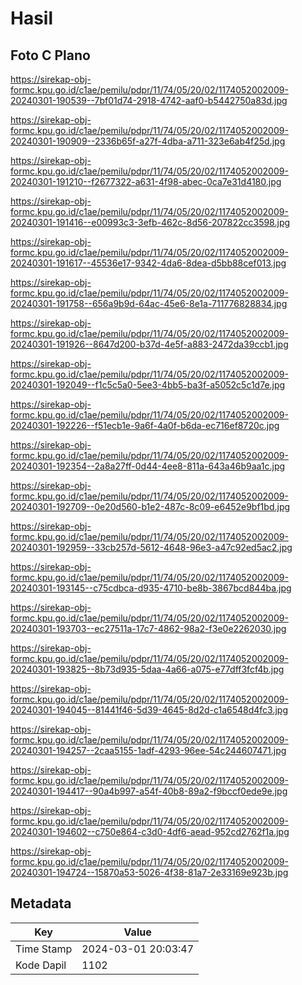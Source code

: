 # Hasil

## Foto C Plano

https://sirekap-obj-formc.kpu.go.id/c1ae/pemilu/pdpr/11/74/05/20/02/1174052002009-20240301-190539--7bf01d74-2918-4742-aaf0-b5442750a83d.jpg

https://sirekap-obj-formc.kpu.go.id/c1ae/pemilu/pdpr/11/74/05/20/02/1174052002009-20240301-190909--2336b65f-a27f-4dba-a711-323e6ab4f25d.jpg

https://sirekap-obj-formc.kpu.go.id/c1ae/pemilu/pdpr/11/74/05/20/02/1174052002009-20240301-191210--f2677322-a631-4f98-abec-0ca7e31d4180.jpg

https://sirekap-obj-formc.kpu.go.id/c1ae/pemilu/pdpr/11/74/05/20/02/1174052002009-20240301-191416--e00993c3-3efb-462c-8d56-207822cc3598.jpg

https://sirekap-obj-formc.kpu.go.id/c1ae/pemilu/pdpr/11/74/05/20/02/1174052002009-20240301-191617--45536e17-9342-4da6-8dea-d5bb88cef013.jpg

https://sirekap-obj-formc.kpu.go.id/c1ae/pemilu/pdpr/11/74/05/20/02/1174052002009-20240301-191758--656a9b9d-64ac-45e6-8e1a-711776828834.jpg

https://sirekap-obj-formc.kpu.go.id/c1ae/pemilu/pdpr/11/74/05/20/02/1174052002009-20240301-191926--8647d200-b37d-4e5f-a883-2472da39ccb1.jpg

https://sirekap-obj-formc.kpu.go.id/c1ae/pemilu/pdpr/11/74/05/20/02/1174052002009-20240301-192049--f1c5c5a0-5ee3-4bb5-ba3f-a5052c5c1d7e.jpg

https://sirekap-obj-formc.kpu.go.id/c1ae/pemilu/pdpr/11/74/05/20/02/1174052002009-20240301-192226--f51ecb1e-9a6f-4a0f-b6da-ec716ef8720c.jpg

https://sirekap-obj-formc.kpu.go.id/c1ae/pemilu/pdpr/11/74/05/20/02/1174052002009-20240301-192354--2a8a27ff-0d44-4ee8-811a-643a46b9aa1c.jpg

https://sirekap-obj-formc.kpu.go.id/c1ae/pemilu/pdpr/11/74/05/20/02/1174052002009-20240301-192709--0e20d560-b1e2-487c-8c09-e6452e9bf1bd.jpg

https://sirekap-obj-formc.kpu.go.id/c1ae/pemilu/pdpr/11/74/05/20/02/1174052002009-20240301-192959--33cb257d-5612-4648-96e3-a47c92ed5ac2.jpg

https://sirekap-obj-formc.kpu.go.id/c1ae/pemilu/pdpr/11/74/05/20/02/1174052002009-20240301-193145--c75cdbca-d935-4710-be8b-3867bcd844ba.jpg

https://sirekap-obj-formc.kpu.go.id/c1ae/pemilu/pdpr/11/74/05/20/02/1174052002009-20240301-193703--ec27511a-17c7-4862-98a2-f3e0e2262030.jpg

https://sirekap-obj-formc.kpu.go.id/c1ae/pemilu/pdpr/11/74/05/20/02/1174052002009-20240301-193825--8b73d935-5daa-4a66-a075-e77dff3fcf4b.jpg

https://sirekap-obj-formc.kpu.go.id/c1ae/pemilu/pdpr/11/74/05/20/02/1174052002009-20240301-194045--81441f46-5d39-4645-8d2d-c1a6548d4fc3.jpg

https://sirekap-obj-formc.kpu.go.id/c1ae/pemilu/pdpr/11/74/05/20/02/1174052002009-20240301-194257--2caa5155-1adf-4293-96ee-54c244607471.jpg

https://sirekap-obj-formc.kpu.go.id/c1ae/pemilu/pdpr/11/74/05/20/02/1174052002009-20240301-194417--90a4b997-a54f-40b8-89a2-f9bccf0ede9e.jpg

https://sirekap-obj-formc.kpu.go.id/c1ae/pemilu/pdpr/11/74/05/20/02/1174052002009-20240301-194602--c750e864-c3d0-4df6-aead-952cd2762f1a.jpg

https://sirekap-obj-formc.kpu.go.id/c1ae/pemilu/pdpr/11/74/05/20/02/1174052002009-20240301-194724--15870a53-5026-4f38-81a7-2e33169e923b.jpg


## Metadata

| Key        | Value               |
| ---------- | ------------------- |
| Time Stamp | 2024-03-01 20:03:47 |
| Kode Dapil | 1102                |



